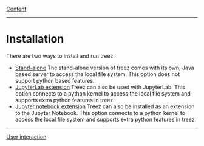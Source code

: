 [Content](../../README.md)

---

# Installation

There are two ways to install and run treez:

* [Stand-alone](./standaloneInstallation.md) The stand-alone version of treez comes with its own, Java based server to access the local file system. This option does not support python based features.  
* [JupyterLab extension](./jupyterLabInstallation.md) Treez can also be used with JupyterLab. This option connects to a python kernel to access the local file system and supports extra python features in treez. 
* [Jupyter notebook extension](./jupyterInstallation.md) Treez can also be installed as an extension to the Jupyter Notebook. This option connects to a python kernel to access the local file system and supports extra python features in treez. 

----
[User interaction](../userInteraction.md)
